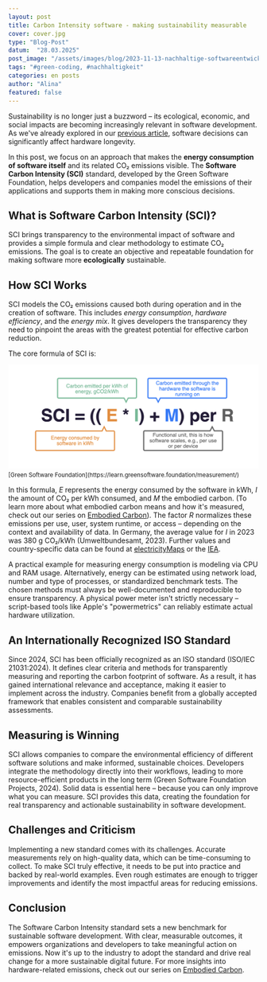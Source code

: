 ```yaml
---
layout: post
title: Carbon Intensity software - making sustainability measurable
cover: cover.jpg
type: "Blog-Post"
datum:  "28.03.2025"
post_image: "/assets/images/blog/2023-11-13-nachhaltige-softwareentwicklung.jpg"
tags: "#green-coding, #nachhaltigkeit"
categories: en posts
author: "Alina"
featured: false
---
```


Sustainability is no longer just a buzzword – its ecological, economic, and social impacts are becoming increasingly relevant in software development. As we've already explored in our [previous article](https://mehrwert.tech/software-obsoleszenz), software decisions can significantly affect hardware longevity.

In this post, we focus on an approach that makes the **energy consumption of software itself** and its related CO₂ emissions visible. The **Software Carbon Intensity (SCI)** standard, developed by the Green Software Foundation, helps developers and companies model the emissions of their applications and supports them in making more conscious decisions.

## What is Software Carbon Intensity (SCI)?

SCI brings transparency to the environmental impact of software and provides a simple formula and clear methodology to estimate CO₂ emissions. The goal is to create an objective and repeatable foundation for making software more **ecologically** sustainable.

## How SCI Works

SCI models the CO₂ emissions caused both during operation and in the creation of software. This includes *energy consumption*, *hardware efficiency*, and the *energy mix*. It gives developers the transparency they need to pinpoint the areas with the greatest potential for effective carbon reduction.

The core formula of SCI is:

<img class="img-fluid w-100" src="/assets/images/blog/SCI.png" alt="Formula of Software Carbon Intensity">
<small> [Green Software Foundation](https://learn.greensoftware.foundation/measurement/)</small>

In this formula, *E* represents the energy consumed by the software in kWh, *I* the amount of CO₂ per kWh consumed, and *M* the embodied carbon. (To learn more about what embodied carbon means and how it's measured, check out our series on [Embodied Carbon](https://mehrwert.tech/embodied-carbon-1)). The factor *R* normalizes these emissions per use, user, system runtime, or access – depending on the context and availability of data. In Germany, the average value for *I* in 2023 was 380 g CO₂/kWh (Umweltbundesamt, 2023). Further values and country-specific data can be found at [electricityMaps](https://app.electricitymaps.com/) or the [IEA](https://www.iea.org/data-and-statistics/data-browser?country=WORLD\&fuel=Energy%20consumption\&indicator=Electricity%20generation%20by%20source).

A practical example for measuring energy consumption is modeling via CPU and RAM usage. Alternatively, energy can be estimated using network load, number and type of processes, or standardized benchmark tests. The chosen methods must always be well-documented and reproducible to ensure transparency. A physical power meter isn't strictly necessary – script-based tools like Apple's "powermetrics" can reliably estimate actual hardware utilization.

## An Internationally Recognized ISO Standard

Since 2024, SCI has been officially recognized as an ISO standard (ISO/IEC 21031:2024). It defines clear criteria and methods for transparently measuring and reporting the carbon footprint of software. As a result, it has gained international relevance and acceptance, making it easier to implement across the industry. Companies benefit from a globally accepted framework that enables consistent and comparable sustainability assessments.

## Measuring is Winning

SCI allows companies to compare the environmental efficiency of different software solutions and make informed, sustainable choices. Developers integrate the methodology directly into their workflows, leading to more resource-efficient products in the long term (Green Software Foundation Projects, 2024). Solid data is essential here – because you can only improve what you can measure. SCI provides this data, creating the foundation for real transparency and actionable sustainability in software development.

## Challenges and Criticism

Implementing a new standard comes with its challenges. Accurate measurements rely on high-quality data, which can be time-consuming to collect. To make SCI truly effective, it needs to be put into practice and backed by real-world examples. Even rough estimates are enough to trigger improvements and identify the most impactful areas for reducing emissions.

## Conclusion

The Software Carbon Intensity standard sets a new benchmark for sustainable software development. With clear, measurable outcomes, it empowers organizations and developers to take meaningful action on emissions. Now it's up to the industry to adopt the standard and drive real change for a more sustainable digital future. For more insights into hardware-related emissions, check out our series on [Embodied Carbon](https://mehrwert.tech/embodied-carbon-1).

